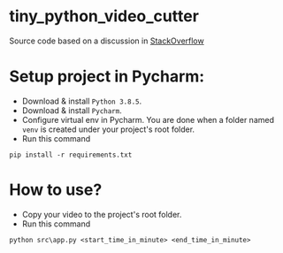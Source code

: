 # tiny_python_video_cutter

Source code based on a discussion in [StackOverflow](https://stackoverflow.com/questions/37317140/cutting-out-a-portion-of-video-python)

# Setup project in Pycharm:
- Download & install `Python 3.8.5`.
- Download & install `Pycharm`.
- Configure virtual env in Pycharm. You are done when a folder named ```venv``` is created under your project's root folder.
- Run this command
```
pip install -r requirements.txt
```

# How to use?
- Copy your video to the project's root folder.
- Run this command
```
python src\app.py <start_time_in_minute> <end_time_in_minute>
```